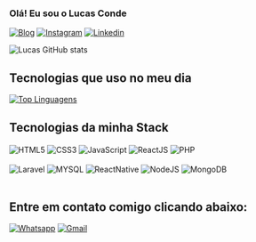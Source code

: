 ### Olá! Eu sou o Lucas Conde

[![Blog](https://img.shields.io/website?label=lucascondeferreira.com&style=for-the-badge&url=https://sujeitoprogramador.com/)](https://lucascondeferreira.com)
[![Instagram](https://img.shields.io/badge/Instagram-E4405F?style=for-the-badge&logo=instagram&logoColor=white/)](https://umurldeblog.com)
[![Linkedin](https://img.shields.io/badge/LinkedIn-0077B5?style=for-the-badge&logo=linkedin&logoColor=white/)](https://umurldeblog.com)

![Lucas GitHub stats](https://github-readme-stats.vercel.app/api?username=lucascondeferreira&show_icons=true&theme=dracula)

## Tecnologias que uso no meu dia

[![Top Linguagens](https://github-readme-stats.vercel.app/api/top-langs/?username=lucascondeferreira&layout=compact)](https://github.com/anuraghazra/github-readme-stats)

## Tecnologias da minha Stack

<div>
  <img align="center" alt="HTML5" src="https://img.shields.io/badge/HTML5-E34F26?style=for-the-badge&logo=html5&logoColor=white" />
  <img align="center" alt="CSS3" src="https://img.shields.io/badge/CSS3-1572B6?style=for-the-badge&logo=css3&logoColor=white" />
  <img align="center" alt="JavaScript" src="https://img.shields.io/badge/JavaScript-F7DF1E?style=for-the-badge&logo=javascript&logoColor=black" />
  <img align="center" alt="ReactJS" src="https://img.shields.io/badge/React-20232A?style=for-the-badge&logo=react&logoColor=61DAFB" />
  <img align="center" alt="PHP" src="https://img.shields.io/badge/PHP-777BB4?style=for-the-badge&logo=php&logoColor=white" />
  <br /> <br />
  <img align="center" alt="Laravel" src="https://img.shields.io/badge/Laravel-FF2D20?style=for-the-badge&logo=laravel&logoColor=white" />
  <img align="center" alt="MYSQL" src="https://img.shields.io/badge/MySQL-00000F?style=for-the-badge&logo=mysql&logoColor=white" />
  <img align="center" alt="ReactNative" src="https://img.shields.io/badge/React_Native-20232A?style=for-the-badge&logo=react&logoColor=61DAFB" />
  <img align="center" alt="NodeJS" src="https://img.shields.io/badge/Node.js-43853D?style=for-the-badge&logo=node.js&logoColor=white" />
  <img align="center" alt="MongoDB" src="https://img.shields.io/badge/MongoDB-4EA94B?style=for-the-badge&logo=mongodb&logoColor=white" />
</div><br/>

## Entre em contato comigo clicando abaixo:

[![Whatsapp](https://img.shields.io/badge/WhatsApp-25D366?style=for-the-badge&logo=whatsapp&logoColor=white)](https://umurldeblog.com)
[![Gmail](https://img.shields.io/badge/Gmail-D14836?style=for-the-badge&logo=gmail&logoColor=white)](https://umurldeblog.com)
